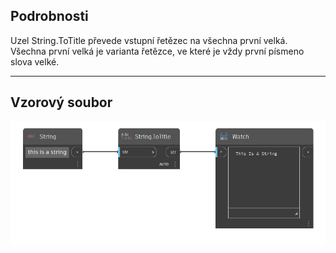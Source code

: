 ## Podrobnosti
Uzel String.ToTitle převede vstupní řetězec na všechna první velká. Všechna první velká je varianta řetězce, ve které je vždy první písmeno slova velké.
___
## Vzorový soubor

![String.ToTitle](./DSCore.String.ToTitle_img.png)
